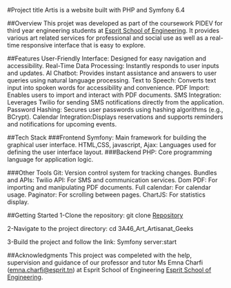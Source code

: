 #Project title
Artis is a website built with PHP and Symfony 6.4

##Overview
This projet was developed as part of the coursework PIDEV for third year engineering students at [Esprit School of Engineering](https://esprit.tn). 
It provides various art related services for professional and social use as well as a real-time responsive interface that is easy to explore.

##Features
User-Friendly Interface: Designed for easy navigation and accessibility.
Real-Time Data Processing: Instantly responds to user inputs and updates.
AI Chatbot: Provides instant assistance and answers to user queries using natural language processing.
Text to Speech: Converts text input into spoken words for accessibility and convenience.
PDF Import: Enables users to import and interact with PDF documents.
SMS Integration: Leverages Twilio for sending SMS notifications directly from the application.
Password Hashing: Secures user passwords using hashing algorithms (e.g., BCrypt).
Calendar Integration:Displays reservations and supports reminders and notifications for upcoming events.

##Tech Stack
###Frontend
Symfony: Main framework for building the graphical user interface.
HTML,CSS, javascript, Ajax: Languages used for defining the user interface layout.
###Backend
PHP: Core programming language for application logic.

###Other Tools
Git: Version control system for tracking changes.
Bundles and APIs:
  Twilio API: For SMS and communication services.
  Dom PDF: For importing and manipulating PDF documents.
  Full calendar: For calendar usage.
  Paginator: For scrolling between pages.
  ChartJS: For statistics display.
  

##Getting Started
  1-Clone the repository:
  git clone [Repository](https://github.com/EmnaMbarki94/3A46_Art_Artisanat_Geeks.git)
  
  2-Navigate to the project directory:
  cd 3A46_Art_Artisanat_Geeks
  
  3-Build the project and follow the link:
  Symfony server:start
  

##Acknowledgments
This project was compeleted with the help, supervision and guidance of our professor and tutor Ms Emna Charfi (emna.charfi@esprit.tn) at Esprit School of Engineering [Esprit School of Engineering](https://esprit.tn).
